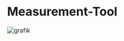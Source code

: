 # Measurement-Tool

![grafik](https://github.com/meerk40t/meerk40t/assets/2670784/1b169024-0405-4c26-a7e4-f6e883304d02)
